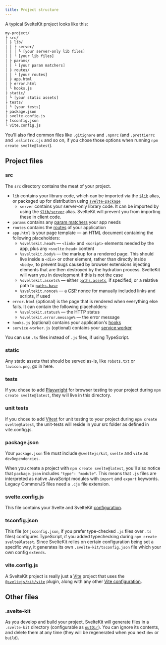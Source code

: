 ```yaml
---
title: Project structure
---
```


A typical SvelteKit project looks like this:

```bash
my-project/
├ src/
│ ├ lib/
│ │ ├ server/
│ │ │ └ [your server-only lib files]
│ │ └ [your lib files]
│ ├ params/
│ │ └ [your param matchers]
│ ├ routes/
│ │ └ [your routes]
│ ├ app.html
│ ├ error.html
│ └ hooks.js
├ static/
│ └ [your static assets]
├ tests/
│ └ [your tests]
├ package.json
├ svelte.config.js
├ tsconfig.json
└ vite.config.js
```

You'll also find common files like `.gitignore` and `.npmrc` (and `.prettierrc` and `.eslintrc.cjs` and so on, if you chose those options when running `npm create svelte@latest`).

## Project files

### src

The `src` directory contains the meat of your project.

- `lib` contains your library code, which can be imported via the [`$lib`](/docs/modules#$lib) alias, or packaged up for distribution using [`svelte-package`](/docs/packaging)
  - `server` contains your server-only library code. It can be imported by using the [`$lib/server`](/docs/server-only-modules) alias. SvelteKit will prevent you from importing these in client code.
- `params` contains any [param matchers](/docs/advanced-routing#matching) your app needs
- `routes` contains the [routes](/docs/routing) of your application
- `app.html` is your page template — an HTML document containing the following placeholders:
  - `%sveltekit.head%` — `<link>` and `<script>` elements needed by the app, plus any `<svelte:head>` content
  - `%sveltekit.body%` — the markup for a rendered page. This should live inside a `<div>` or other element, rather than directly inside `<body>`, to prevent bugs caused by browser extensions injecting elements that are then destroyed by the hydration process. SvelteKit will warn you in development if this is not the case
  - `%sveltekit.assets%` — either [`paths.assets`](/docs/configuration#paths), if specified, or a relative path to [`paths.base`](/docs/configuration#paths)
  - `%sveltekit.nonce%` — a [CSP](/docs/configuration#csp) nonce for manually included links and scripts, if used
- `error.html` (optional) is the page that is rendered when everything else fails. It can contain the following placeholders:
  - `%sveltekit.status%` — the HTTP status
  - `%sveltekit.error.message%` — the error message
- `hooks.js` (optional) contains your application's [hooks](/docs/hooks)
- `service-worker.js` (optional) contains your [service worker](/docs/service-workers)

You can use `.ts` files instead of `.js` files, if using TypeScript.

### static

Any static assets that should be served as-is, like `robots.txt` or `favicon.png`, go in here.

### tests

If you chose to add [Playwright](https://playwright.dev/) for browser testing to your project during `npm create svelte@latest`, they will live in this directory.

### unit tests

If you chose to add [Vitest](https://vitest.dev/) for unit testing to your project during `npm create svelte@latest`, the unit-tests will reside in your src folder as defined in vite.config.js.

### package.json

Your `package.json` file must include `@sveltejs/kit`, `svelte` and `vite` as `devDependencies`.

When you create a project with `npm create svelte@latest`, you'll also notice that `package.json` includes `"type": "module"`. This means that `.js` files are interpreted as native JavaScript modules with `import` and `export` keywords. Legacy CommonJS files need a `.cjs` file extension.

### svelte.config.js

This file contains your Svelte and SvelteKit [configuration](/docs/configuration).

### tsconfig.json

This file (or `jsconfig.json`, if you prefer type-checked `.js` files over `.ts` files) configures TypeScript, if you added typechecking during `npm create svelte@latest`. Since SvelteKit relies on certain configuration being set a specific way, it generates its own `.svelte-kit/tsconfig.json` file which your own config `extends`.

### vite.config.js

A SvelteKit project is really just a [Vite](https://vitejs.dev) project that uses the [`@sveltejs/kit/vite`](/docs/modules#sveltejs-kit-vite) plugin, along with any other [Vite configuration](https://vitejs.dev/config/).

## Other files

### .svelte-kit

As you develop and build your project, SvelteKit will generate files in a `.svelte-kit` directory (configurable as [`outDir`](/docs/configuration#outdir)). You can ignore its contents, and delete them at any time (they will be regenerated when you next `dev` or `build`).
